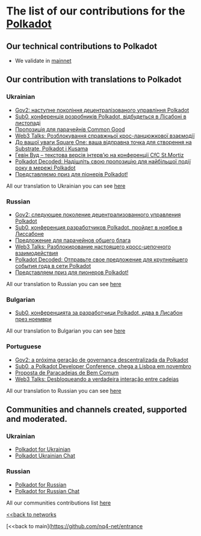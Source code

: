 # The list of our contributions for the [Polkadot](https://polkadot.network/)

## Our technical contributions to Polkadot

- We validate in [mainnet](https://polkadot.polkastats.io/validator/15VKVoQCwTcJAWyW326KRVKguMJzTVesbdDzFBYAcK3BVjUv)

## Our contribution with translations to Polkadot
### Ukrainian
- [Gov2: наступне покоління децентралізованого управління Polkadot](https://ua.nq4.net/5OS8mv0K3IT)
- [Sub0, конференція розробників Polkadot, відбудеться в Лісабоні в листопаді](https://ua.nq4.net/PZT3K-IX7yH)
- [Пропозиція для парачейнів Common Good](https://ua.nq4.net/GQsFnxCIkZ_)
- [Web3 Talks: Розблокування справжньої крос-ланцюжкової взаємодії](https://ua.nq4.net/uxtopZb9jpX)
- [До вашої уваги Square One: ваша відправна точка для створення на Substrate, Polkadot і Kusama](https://ua.nq4.net/ICkmPG_f5P4)
- [Гевін Вуд – текстова версія інтерв’ю на конференції CfC St.Mortiz](https://ua.nq4.net/2wWjhxMj_iv)
- [Polkadot Decoded: Надішліть свою пропозицію для найбільшої події року в мережі Polkadot](https://ua.nq4.net/_6ZEQkvlXFq)
- [Представляємо приз для піонерів Polkadot!](https://ua.nq4.net/iEbLv0R_TiF)

All our translation to Ukrainian you can see [here](https://github.com/nq4-net/entrance/blob/main/languages/ukrainian.md)

### Russian
- [Gov2: следующее поколение децентрализованного управления Polkadot](https://ru.nq4.net/m-b_7m11jIV)
- [Sub0, конференция разработчиков Polkadot, пройдет в ноябре в Лиссабоне](https://ru.nq4.net/RmnSMjgEM43)
- [Предложение для парачейнов общего блага](https://ru.nq4.net/g3Z8Ziz8mzI)
- [Web3 Talks: Разблокирование настоящего кросс-цепочного взаимодействия](https://ru.nq4.net/_lEQjWY25S4)
- [Polkadot Decoded: Отправьте свое предложение для крупнейшего события года в сети Polkadot](https://ru.nq4.net/p-vIeRlLHxO)
- [Представляем приз для пионеров Polkadot!](https://ru.nq4.net/PDHMgDQMvFv)

All our translation to Russian you can see [here](https://github.com/nq4-net/entrance/blob/main/languages/russian.md)

### Bulgarian
- [Sub0, конференцията за разработчици Polkadot, идва в Лисабон през ноември](https://bg.nq4.net/rIDKcyHFQbJ)

All our translation to Bulgarian you can see [here](https://github.com/nq4-net/entrance/blob/main/languages/bulgarian.md)

### Portuguese
- [Gov2: a próxima geração de governança descentralizada da Polkadot](https://pt.nq4.net/9Bc4WQVqIvK)
- [Sub0, a Polkadot Developer Conference, chega a Lisboa em novembro](https://pt.nq4.net/Ni5UFqc96Fd)
- [Proposta de Paracadeias de Bem Comum](https://pt.nq4.net/55aVBt-5inH)
- [Web3 Talks: Desbloqueando a verdadeira interação entre cadeias](https://pt.nq4.net/ZOTyfGahBpc)

All our translation to Russian you can see [here](https://github.com/nq4-net/entrance/blob/main/languages/portuguese.md)

## Communities and channels created, supported and moderated.
### Ukrainian
- [Polkadot for Ukrainian](https://t.me/PolkadotforUkraine)
- [Polkadot Ukrainian Chat](https://t.me/PolkadotChatUkraine)
### Russian
- [Polkadot for Russian](https://t.me/PolkadotforRussian)
- [Polkadot for Russian Chat](https://t.me/PolkadotRussianChat)

All our communities contributions list [here](https://github.com/nq4-net/entrance/blob/main/communities.md)



[<<back to networks](https://github.com/nq4-net/entrance/tree/main/networks)

[<<back to main](https://github.com/nq4-net/entrance
